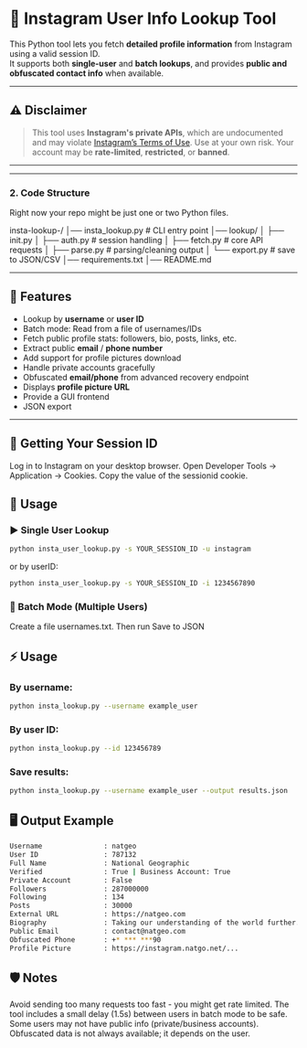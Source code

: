 # 📸 Instagram User Info Lookup Tool

This Python tool lets you fetch **detailed profile information** from Instagram using a valid session ID.  
It supports both **single-user** and **batch lookups**, and provides **public and obfuscated contact info** when available.

---

## ⚠️ Disclaimer

> This tool uses **Instagram's private APIs**, which are undocumented and may violate [Instagram’s Terms of Use](https://help.instagram.com/581066165581870). Use at your own risk. Your account may be **rate-limited**, **restricted**, or **banned**.

---
---

### 2. Code Structure
Right now your repo might be just one or two Python files.  

insta-lookup-/
│── insta_lookup.py # CLI entry point
│── lookup/
│ ├── init.py
│ ├── auth.py # session handling
│ ├── fetch.py # core API requests
│ ├── parse.py # parsing/cleaning output
│ └── export.py # save to JSON/CSV
│── requirements.txt
│── README.md


---

## 🚀 Features

- Lookup by **username** or **user ID**
- Batch mode: Read from a file of usernames/IDs
- Fetch public profile stats: followers, bio, posts, links, etc.
- Extract public **email** / **phone number**
- Add support for profile pictures download
- Handle private accounts gracefully
- Obfuscated **email/phone** from advanced recovery endpoint
- Displays **profile picture URL**
- Provide a GUI frontend
- JSON export

---


## 🔑 Getting Your Session ID
Log in to Instagram on your desktop browser.
Open Developer Tools → Application → Cookies.
Copy the value of the sessionid cookie.

## 🧪 Usage
### ▶️ Single User Lookup
```bash
python insta_user_lookup.py -s YOUR_SESSION_ID -u instagram
```
or by userID:
```bash
python insta_user_lookup.py -s YOUR_SESSION_ID -i 1234567890
```

### 📁 Batch Mode (Multiple Users)
Create a file usernames.txt.
Then run
Save to JSON

## ⚡ Usage
### By username:
```bash
python insta_lookup.py --username example_user
```

### By user ID:
```bash
python insta_lookup.py --id 123456789
```

### Save results:
```bash
python insta_lookup.py --username example_user --output results.json
```


## 🖥 Output Example
```bash
Username               : natgeo
User ID                : 787132
Full Name              : National Geographic
Verified               : True | Business Account: True
Private Account        : False
Followers              : 287000000
Following              : 134
Posts                  : 30000
External URL           : https://natgeo.com
Biography              : Taking our understanding of the world further...
Public Email           : contact@natgeo.com
Obfuscated Phone       : +* *** ***90
Profile Picture        : https://instagram.natgo.net/...
```
## 🛡 Notes
Avoid sending too many requests too fast - you might get rate limited.
The tool includes a small delay (1.5s) between users in batch mode to be safe.
Some users may not have public info (private/business accounts).
Obfuscated data is not always available; it depends on the user.


